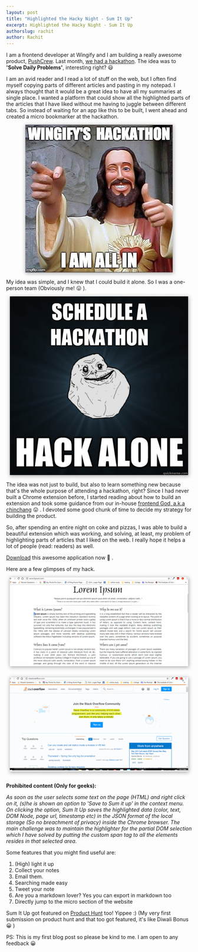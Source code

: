 ```yaml
---
layout: post
title: "Highlighted the Hacky Night - Sum It Up"
excerpt: Highlighted the Hacky Night - Sum It Up
authorslug: rachit
author: Rachit
---
```


I am a frontend developer at Wingify and I am building a really awesome product, [PushCrew](https://pushcrew.com/). Last month, [we had a hackathon](https://medium.com/@wingify/hacking-away-the-night-at-wingify-cbe33a39f28d). The idea was to <b>'Solve Daily Problems'</b>, interesting right? 😃

I am an avid reader and I read a lot of stuff on the web, but I often find myself copying parts of different articles and pasting in my notepad. I always thought that it would be a great idea to have all my summaries at single place. I wanted a platform that could show all the highlighted parts of the articles that I have liked without me having to juggle between different tabs. So instead of waiting for an app like this to be built, I went ahead and created a micro bookmarker at the hackathon.

<div style="text-align:center; margin: 10px;">
  <img src="/images/2017/05/jesus_meme.png" style="box-shadow: 1px 2px 10px 1px #aaa">
</div>

My idea was simple, and I knew that I could build it alone. So I was a one-person team (Obviously me! 😛 ).

<div style="text-align:center; margin: 10px;">
  <img src="/images/2017/05/alone.png" style="box-shadow: 1px 2px 10px 1px #aaa">
</div>

The idea was not just to build, but also to learn something new because that's the whole purpose of attending a hackathon, right? Since I had never built a Chrome extension before, I started reading about how to build an extension and took some guidance from our in-house [frontend God, a.k.a chinchang](https://twitter.com/chinchang457) 😛 . I devoted some good chunk of time to decide my strategy for building the product.

So, after spending an entire night on coke and pizzas, I was able to build a beautiful extension which was working, and solving, at least, my problem of highlighting parts of articles that I liked on the web. I really hope it helps a lot of people (read: readers) as well.

[Download](http://rachitgulati.com/sum-it-up/) this awesome application now 🤘 .

Here are a few glimpses of my hack.

<div style="text-align:center; margin: 10px; box-shadow: 1px 2px 10px 1px #aaa">
  <img src="/images/2017/05/sum_it_up_1.gif" alt="Sum It Up demo">
</div>

<div style="text-align:center; margin: 30px 10px; box-shadow: 1px 2px 10px 1px #aaa">
  <img src="/images/2017/05/sum_it_up_2.gif" alt="Another Sum It Up demo">
</div>

<b>Prohibited content (Only for geeks):</b>

<i>As soon as the user selects some text on the page (HTML) and right click on it, (s)he is shown an option to 'Save to Sum it up' in the context menu. On clicking the option, Sum It Up saves the highlighted data (color, text, DOM Node, page url, timestamp etc) in the JSON format of the local storage (So no breachment of privacy) inside the Chrome browser. The main challenge was to maintain the highlighter for the partial DOM selection which I have solved by putting the custom span tag to all the elements resides in that selected area.</i>

Some features that you might find useful are:
1. (High) light it up
2. Collect your notes
3. Email them.
4. Searching made easy
5. Tweet your note
6. Are you a markdown lover? Yes you can export in markdown too
7. Directly jump to the micro section of the website

Sum It Up got featured on [Product Hunt](https://www.producthunt.com/posts/sum-it-up) too! Yippee :) (My very first submission on product hunt and that too got featured, it's like Diwali Bonus 😀 )

PS: This is my first blog post so please be kind to me. I am open to any feedback 😀
